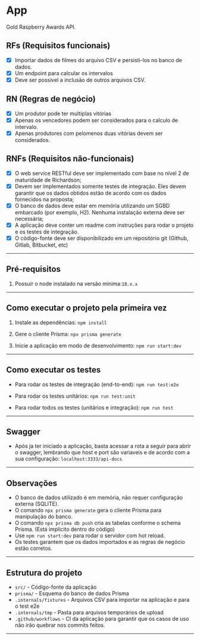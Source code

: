 # App

Gold Raspberry Awards API.

## RFs (Requisitos funcionais)
- [x] Importar dados de filmes do arquivo CSV e persisti-los no banco de dados.
- [x] Um endpoint para calcular os intervalos
- [x] Deve ser possivel a inclusão de outros arquivos CSV.

## RN (Regras de negócio)
- [x] Um produtor pode ter multiplas vitórias
- [x] Apenas os vencedores podem ser considerados para o calculo de intervalo.
- [x] Apenas produtores com pelomenos duas vitórias devem ser considerados.

## RNFs (Requisitos não-funcionais)
- [x] O web service RESTful deve ser implementado com base no nível 2 de maturidade de Richardson;
- [x] Devem ser implementados somente testes de integração. Eles devem garantir que os dados obtidos estão de acordo com os dados fornecidos na proposta;
- [x] O banco de dados deve estar em memória utilizando um SGBD embarcado (por exemplo, H2). Nenhuma instalação externa deve ser necessária;
- [x] A aplicação deve conter um readme com instruções para rodar o projeto e os testes de integração.
- [x] O código-fonte deve ser disponibilizado em um repositório git (Github, Gitlab, Bitbucket, etc)

---

## Pré-requisitos
1. Possuir o node instalado na versão mínima:```18.x.x```
---

## Como executar o projeto pela primeira vez

1. Instale as dependências:
    ```npm install```

2. Gere o cliente Prisma:
    ```npx prisma generate```
    
3. Inicie a aplicação em modo de desenvolvimento:
    ```npm run start:dev```

---

## Como executar os testes

- Para rodar os testes de integração (end-to-end):
    ```npm run test:e2e```

- Para rodar os testes unitários:
    ```npm run test:unit```

- Para rodar todos os testes (unitários e integração):
    ```npm run test```

---

## Swagger
- Após ja ter iniciado a aplicação, basta acessar a rota a seguir para abrir o swagger, lembrando que host e port são variaveis e de acordo com a sua configuração:
    ```localhost:3333/api-docs```

---

## Observações

- O banco de dados utilizado é em memória, não requer configuração externa (SQLITE).
- O comando `npx prisma generate` gera o cliente Prisma para manipulação do banco.
- O comando `npx prisma db push` cria as tabelas conforme o schema Prisma. (Está implicito dentro do código)
- Use `npm run start:dev` para rodar o servidor com hot reload.
- Os testes garantem que os dados importados e as regras de negócio estão corretos.

---

## Estrutura do projeto

- `src/` - Código-fonte da aplicação
- `prisma/` - Esquema do banco de dados Prisma
- `.internals/fixtures` - Arquivos CSV para importar na aplicação e para o test e2e
- `.internals/tmp` - Pasta para arquivos temporários de upload
- `.github/workflows` - CI da aplicação para garantir que os casos de uso não irão quebrar nos commits feitos.

---